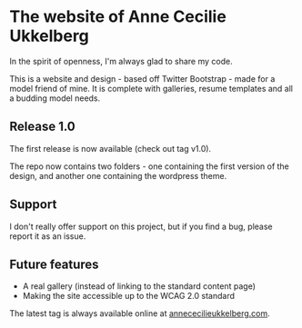 # The website of Anne Cecilie Ukkelberg

In the spirit of openness, I'm always glad to share my code.

This is a website and design - based off Twitter Bootstrap - made for a model friend of mine. It is
complete with galleries, resume templates and all a budding model needs.

## Release 1.0

The first release is now available (check out tag v1.0).

The repo now contains two folders - one containing the first version of the design,
and another one containing the wordpress theme.

## Support

I don't really offer support on this project, but if you find a bug, please report it as an issue.

## Future features
- A real gallery (instead of linking to the standard content page)
- Making the site accessible up to the WCAG 2.0 standard

The latest tag is always available online at [annececilieukkelberg.com](http://www.annececilieukkelberg.com).

